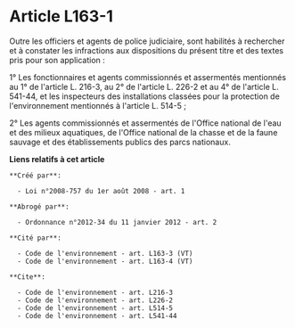 # Article L163-1

Outre les officiers et agents de police judiciaire, sont habilités à rechercher et à constater les infractions aux
dispositions du présent titre et des textes pris pour son application : 

1° Les fonctionnaires et agents commissionnés et assermentés mentionnés au 1° de l'article L. 216-3, au 2° de l'article L.
226-2 et au 4° de l'article L. 541-44, et les inspecteurs des installations classées pour la protection de l'environnement
mentionnés à l'article L. 514-5 ; 

2° Les agents commissionnés et assermentés de l'Office national de l'eau et des milieux aquatiques, de l'Office national de
la chasse et de la faune sauvage et des établissements publics des parcs nationaux.

**Liens relatifs à cet article**

	**Créé par**:

	  - Loi n°2008-757 du 1er août 2008 - art. 1

	**Abrogé par**:

	  - Ordonnance n°2012-34 du 11 janvier 2012 - art. 2

	**Cité par**:

	  - Code de l'environnement - art. L163-3 (VT)
	  - Code de l'environnement - art. L163-4 (VT)

	**Cite**:

	  - Code de l'environnement - art. L216-3
	  - Code de l'environnement - art. L226-2
	  - Code de l'environnement - art. L514-5
	  - Code de l'environnement - art. L541-44
